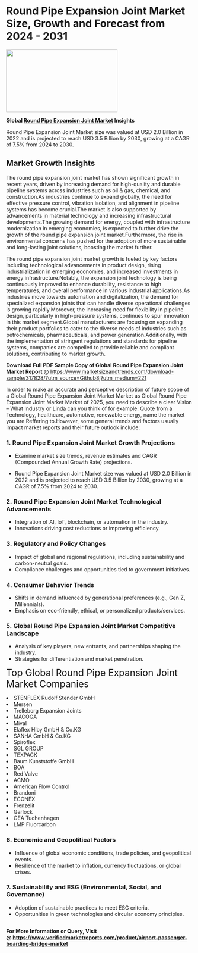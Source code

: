 <H1>Round Pipe Expansion Joint Market Size, Growth and Forecast from 2024 - 2031</H1><img class="aligncenter size-medium wp-image-584254" src="https://thirdeyenews.in/wp-content/uploads/2024/09/Global-Market-Research-300x168.jpeg" alt="" width="300" height="168" /><p><strong>Global&nbsp;<a href="https://www.marketsizeandtrends.com/download-sample/317828/?utm_source=Github8j?utm_medium=221">Round Pipe Expansion Joint Market</a> Insights</strong></p><p>Round Pipe Expansion Joint Market size was valued at USD 2.0 Billion in 2022 and is projected to reach USD 3.5 Billion by 2030, growing at a CAGR of 7.5% from 2024 to 2030.</p><p><h2>Market Growth Insights</h2> <p>The round pipe expansion joint market has shown significant growth in recent years, driven by increasing demand for high-quality and durable pipeline systems across industries such as oil & gas, chemical, and construction.As industries continue to expand globally, the need for effective pressure control, vibration isolation, and alignment in pipeline systems has become crucial.The market is also supported by advancements in material technology and increasing infrastructural developments.The growing demand for energy, coupled with infrastructure modernization in emerging economies, is expected to further drive the growth of the round pipe expansion joint market.Furthermore, the rise in environmental concerns has pushed for the adoption of more sustainable and long-lasting joint solutions, boosting the market further.</p> <p>The round pipe expansion joint market growth is fueled by key factors including technological advancements in product design, rising industrialization in emerging economies, and increased investments in energy infrastructure.Notably, the expansion joint technology is being continuously improved to enhance durability, resistance to high temperatures, and overall performance in various industrial applications.As industries move towards automation and digitalization, the demand for specialized expansion joints that can handle diverse operational challenges is growing rapidly.Moreover, the increasing need for flexibility in pipeline design, particularly in high-pressure systems, continues to spur innovation in this market segment.Global manufacturers are focusing on expanding their product portfolios to cater to the diverse needs of industries such as petrochemicals, pharmaceuticals, and power generation.Additionally, with the implementation of stringent regulations and standards for pipeline systems, companies are compelled to provide reliable and compliant solutions, contributing to market growth.</p> <p><span class=""><strong>Download Full PDF Sample Copy of Global Round Pipe Expansion Joint Market Report</strong> @ <a href="https://www.marketsizeandtrends.com/download-sample/317828/?utm_source=Github8j?utm_medium=221" target="_blank">https://www.marketsizeandtrends.com/download-sample/317828/?utm_source=Github8j?utm_medium=221</a></span></p><p>In order to make an accurate and perceptive description of future scope of a Global&nbsp;Round Pipe Expansion Joint Market Market as Global&nbsp;Round Pipe Expansion Joint Market Market of 2025, you need to describe a clear Vision &ndash; What Industry or Linda can you think of for example: Quote from a Technology, healthcare, automotive, renewable energy, name the market you are Reffering to.However, some general trends and factors usually impact market reports and their future outlook include:</p><h3>1.&nbsp;<strong>Round Pipe Expansion Joint Market Growth Projections</strong></h3><ul><li>Examine market size trends, revenue estimates and CAGR (Compounded Annual Growth Rate) projections.</li><li><p>Round Pipe Expansion Joint Market size was valued at USD 2.0 Billion in 2022 and is projected to reach USD 3.5 Billion by 2030, growing at a CAGR of 7.5% from 2024 to 2030.</p></li></ul><h3>2.&nbsp;<strong>Round Pipe Expansion Joint Market Technological Advancements</strong></h3><ul><li>Integration of AI, IoT, blockchain, or automation in the industry.</li><li>Innovations driving cost reductions or improving efficiency.</li></ul><h3>3.&nbsp;<strong>Regulatory and Policy Changes</strong></h3><ul><li>Impact of global and regional regulations, including sustainability and carbon-neutral goals.</li><li>Compliance challenges and opportunities tied to government initiatives.</li></ul><h3>4.&nbsp;<strong>Consumer Behavior Trends</strong></h3><ul><li>Shifts in demand influenced by generational preferences (e.g., Gen Z, Millennials).</li><li>Emphasis on eco-friendly, ethical, or personalized products/services.</li></ul><h3>5.&nbsp;<strong>Global Round Pipe Expansion Joint Market Competitive Landscape</strong></h3><ul><li>Analysis of key players, new entrants, and partnerships shaping the industry.</li><li>Strategies for differentiation and market penetration.</li></ul><p data-pm-slice="1 1 []"><span style="color: inherit; font-family: inherit; font-size: 25px;">Top Global Round Pipe Expansion Joint Market Companies</span></p><div class="" data-test-id=""><p><li>STENFLEX Rudolf Stender GmbH</li><li> Mersen</li><li> Trelleborg Expansion Joints</li><li> MACOGA</li><li> Mival</li><li> Elaflex Hiby GmbH & Co.KG</li><li> SANHA GmbH & Co.KG</li><li> Spiroflex</li><li> SGL GROUP</li><li> TEXPACK</li><li> Baum Kunststoffe GmbH</li><li> BOA</li><li> Red Valve</li><li> ACMO</li><li> American Flow Control</li><li> Brandoni</li><li> ECONEX</li><li> Frenzelit</li><li> Garlock</li><li> GEA Tuchenhagen</li><li> LMP Fluorcarbon</li></p></div><h3>6.&nbsp;<strong>Economic and Geopolitical Factors</strong></h3><ul><li>Influence of global economic conditions, trade policies, and geopolitical events.</li><li>Resilience of the market to inflation, currency fluctuations, or global crises.</li></ul><h3>7.&nbsp;<strong>Sustainability and ESG (Environmental, Social, and Governance)</strong></h3><ul><li>Adoption of sustainable practices to meet ESG criteria.</li><li>Opportunities in green technologies and circular economy principles.</li></ul><h2><strong style="font-size: 14px;">For More Information or Query, Visit @&nbsp;</strong><a style="background-color: #ffffff; font-size: 14px;" href="https://www.marketsizeandtrends.com/report/round-pipe-expansion-joint-market/" target="_blank">https://www.verifiedmarketreports.com/product/airport-passenger-boarding-bridge-market</a></h2>